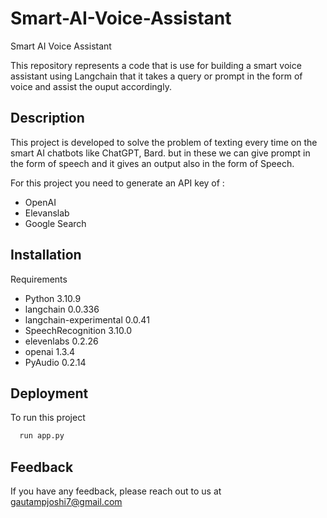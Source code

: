 # Smart-AI-Voice-Assistant
Smart AI Voice Assistant


This repository represents a code that is use for building a smart voice assistant using Langchain that it takes a query or prompt in the form of voice and assist the ouput accordingly.




## Description

This project is developed to solve the problem of texting every time on the smart AI chatbots like ChatGPT, Bard. but in these we can give prompt in the form of speech and it gives an output also in the form of Speech.

For this project you need to generate an API key of :
- OpenAI
- Elevanslab
- Google Search 



## Installation
Requirements

- Python 3.10.9
- langchain  0.0.336
- langchain-experimental  0.0.41
- SpeechRecognition  3.10.0
- elevenlabs 0.2.26
- openai 1.3.4
- PyAudio  0.2.14

## Deployment

To run this project 

```bash
  run app.py 
```


## Feedback

If you have any feedback, please reach out to us at gautampjoshi7@gmail.com

